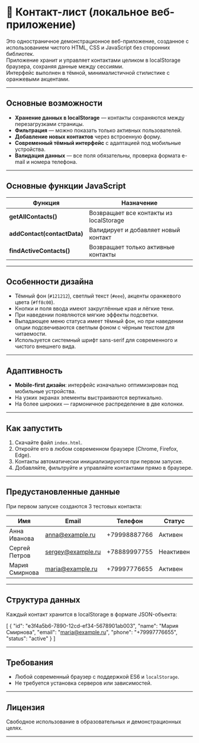 # 📇 Контакт-лист (локальное веб-приложение)

Это одностраничное демонстрационное веб-приложение, созданное с использованием чистого HTML, CSS и JavaScript без сторонних библиотек.  
Приложение хранит и управляет контактами целиком в localStorage браузера, сохраняя данные между сессиями.  
Интерфейс выполнен в тёмной, минималистичной стилистике с оранжевыми акцентами.

---

## Основные возможности

-  **Хранение данных в localStorage** — контакты сохраняются между перезагрузками страницы.  
-  **Фильтрация** — можно показать только активных пользователей.  
-  **Добавление новых контактов** через встроенную форму.  
-  **Современный тёмный интерфейс** с адаптацией под мобильные устройства.  
-  **Валидация данных** — все поля обязательны, проверка формата e-mail и номера телефона.

---

## Основные функции JavaScript

| Функция | Назначение |
|----------|------------|
| **getAllContacts()** | Возвращает все контакты из localStorage |
| **addContact(contactData)** | Валидирует и добавляет новый контакт |
| **findActiveContacts()** | Возвращает только активные контакты |

---

## Особенности дизайна

- Тёмный фон (`#121212`), светлый текст (`#eee`), акценты оранжевого цвета (`#ff8c00`).  
- Кнопки и поля ввода имеют закруглённые края и лёгкие тени.  
- При наведении появляются мягкие эффекты подсветки.  
- Выпадающее меню статуса имеет тёмный фон, но при наведении опции подсвечиваются светлым фоном с чёрным текстом для читаемости.  
- Используется системный шрифт sans-serif для современного и чистого внешнего вида.  

---

## Адаптивность

- **Mobile-first дизайн**: интерфейс изначально оптимизирован под мобильные устройства.  
- На узких экранах элементы выстраиваются вертикально.  
- На более широких — гармоничное распределение в две колонки.

---

## Как запустить

1. Скачайте файл `index.html`.  
2. Откройте его в любом современном браузере (Chrome, Firefox, Edge).  
3. Контакты автоматически инициализируются при первом запуске.  
4. Добавляйте, фильтруйте и управляйте контактами прямо в браузере.

---

## Предустановленные данные

При первом запуске создаются 3 тестовых контакта:

| Имя | Email | Телефон | Статус |
|------|--------|----------|---------|
| Анна Иванова | anna@example.ru | +79998887766 | Активен |
| Сергей Петров | sergey@example.ru | +78889997755 | Неактивен |
| Мария Смирнова | maria@example.ru | +79997776655 | Активен |

---

## Структура данных

Каждый контакт хранится в localStorage в формате JSON-объекта:

[
  {
    "id": "e3f4a5b6-7890-12cd-ef34-5678901ab003",
    "name": "Мария Смирнова",
    "email": "maria@example.ru",
    "phone": "+79997776655",
    "status": "active"
  }
]

---

## Требования

- Любой современный браузер с поддержкой ES6 и `localStorage`.  
- Не требуется установка серверов или зависимостей.

---

## Лицензия

Свободное использование в образовательных и демонстрационных целях.  

---

